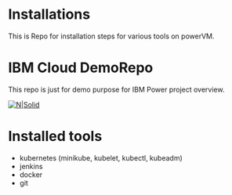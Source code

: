 # Installations
This is Repo for installation steps for various tools on powerVM.



# IBM Cloud DemoRepo
This repo is just for demo purpose for IBM Power project overview.

[![N|Solid](https://www.midlandinfosys.com/media/com_eshop/manufacturers/resized/IBM-Power-Logo-210x145.jpg)](https://community.ibm.com/community/user/powerdeveloper/home)

# Installed tools

- kubernetes (minikube, kubelet, kubectl, kubeadm)
- jenkins
- docker
- git




